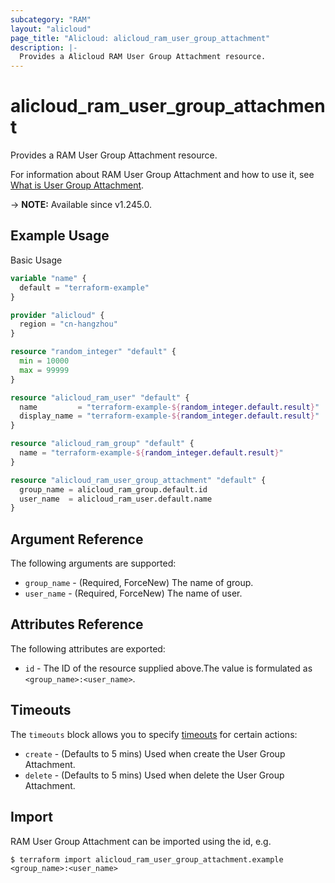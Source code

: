 ```yaml
---
subcategory: "RAM"
layout: "alicloud"
page_title: "Alicloud: alicloud_ram_user_group_attachment"
description: |-
  Provides a Alicloud RAM User Group Attachment resource.
---
```


# alicloud_ram_user_group_attachment

Provides a RAM User Group Attachment resource.



For information about RAM User Group Attachment and how to use it, see [What is User Group Attachment](https://next.api.alibabacloud.com/document/Ram/2015-05-01/AddUserToGroup).

-> **NOTE:** Available since v1.245.0.

## Example Usage

Basic Usage

```terraform
variable "name" {
  default = "terraform-example"
}

provider "alicloud" {
  region = "cn-hangzhou"
}

resource "random_integer" "default" {
  min = 10000
  max = 99999
}

resource "alicloud_ram_user" "default" {
  name         = "terraform-example-${random_integer.default.result}"
  display_name = "terraform-example-${random_integer.default.result}"
}

resource "alicloud_ram_group" "default" {
  name = "terraform-example-${random_integer.default.result}"
}

resource "alicloud_ram_user_group_attachment" "default" {
  group_name = alicloud_ram_group.default.id
  user_name  = alicloud_ram_user.default.name
}
```

## Argument Reference

The following arguments are supported:
* `group_name` - (Required, ForceNew) The name of group.
* `user_name` - (Required, ForceNew) The name of user.

## Attributes Reference

The following attributes are exported:
* `id` - The ID of the resource supplied above.The value is formulated as `<group_name>:<user_name>`.

## Timeouts

The `timeouts` block allows you to specify [timeouts](https://www.terraform.io/docs/configuration-0-11/resources.html#timeouts) for certain actions:
* `create` - (Defaults to 5 mins) Used when create the User Group Attachment.
* `delete` - (Defaults to 5 mins) Used when delete the User Group Attachment.

## Import

RAM User Group Attachment can be imported using the id, e.g.

```shell
$ terraform import alicloud_ram_user_group_attachment.example <group_name>:<user_name>
```